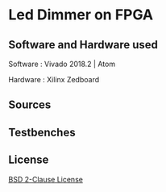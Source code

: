 # Led Dimmer on FPGA

## Software and Hardware used

Software : Vivado 2018.2 | Atom

Hardware : Xilinx Zedboard

## Sources

## Testbenches

## License

[BSD 2-Clause License](https://github.com/Guilyx/led-dimmer/blob/master/LICENSE)
